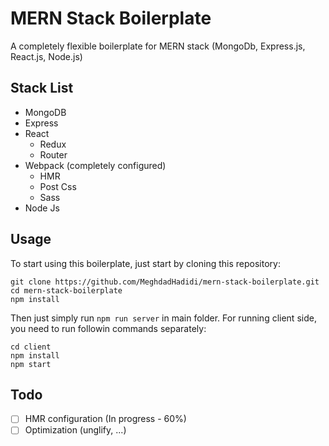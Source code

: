# MERN Stack Boilerplate
A completely flexible boilerplate for MERN stack (MongoDb, Express.js, React.js, Node.js)

## Stack List
* MongoDB
* Express
* React
  * Redux
  * Router
* Webpack (completely configured)
  * HMR
  * Post Css
  * Sass
* Node Js

## Usage
To start using this boilerplate, just start by cloning this repository:

```
git clone https://github.com/MeghdadHadidi/mern-stack-boilerplate.git 
cd mern-stack-boilerplate
npm install
```

Then just simply run `npm run server` in main folder. 
For running client side, you need to run followin commands separately:

```
cd client
npm install
npm start
```
## Todo
- [ ] HMR configuration (In progress - 60%)
- [ ] Optimization (unglify, ...)
